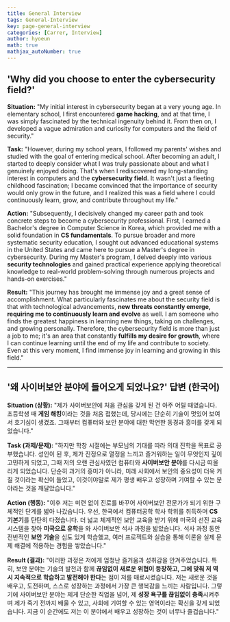 ```yaml
---
title: General Interview
tags: General-Interview
key: page-general-interview
categories: [Carrer, Interview]
author: hyoeun
math: true
mathjax_autoNumber: true
---
```


## 'Why did you choose to enter the cybersecurity field?'

**Situation:**
"My initial interest in cybersecurity began at a very young age. In elementary school, I first encountered **game hacking**, and at that time, I was simply fascinated by the technical ingenuity behind it. From then on, I developed a vague admiration and curiosity for computers and the field of security."

**Task:**
"However, during my school years, I followed my parents' wishes and studied with the goal of entering medical school. After becoming an adult, I started to deeply consider what I was truly passionate about and what I genuinely enjoyed doing. That's when I rediscovered my long-standing interest in computers and the **cybersecurity field**. It wasn't just a fleeting childhood fascination; I became convinced that the importance of security would only grow in the future, and I realized this was a field where I could continuously learn, grow, and contribute throughout my life."

**Action:**
"Subsequently, I decisively changed my career path and took concrete steps to become a cybersecurity professional. First, I earned a Bachelor's degree in Computer Science in Korea, which provided me with a solid foundation in **CS fundamentals**. To pursue broader and more systematic security education, I sought out advanced educational systems in the United States and came here to pursue a Master's degree in cybersecurity. During my Master's program, I delved deeply into various **security technologies** and gained practical experience applying theoretical knowledge to real-world problem-solving through numerous projects and hands-on exercises."

**Result:**
"This journey has brought me immense joy and a great sense of accomplishment. What particularly fascinates me about the security field is that with technological advancements, **new threats constantly emerge, requiring me to continuously learn and evolve** as well. I am someone who finds the greatest happiness in learning new things, taking on challenges, and growing personally. Therefore, the cybersecurity field is more than just a job to me; it's an area that constantly **fulfills my desire for growth**, where I can continue learning until the end of my life and contribute to society. Even at this very moment, I find immense joy in learning and growing in this field."

---
## '왜 사이버보안 분야에 들어오게 되었나요?' 답변 (한국어)

**Situation (상황):**
"제가 사이버보안에 처음 관심을 갖게 된 건 아주 어릴 때였습니다. 초등학생 때 **게임 해킹**이라는 것을 처음 접했는데, 당시에는 단순히 기술이 멋있어 보여서 호기심이 생겼죠. 그때부터 컴퓨터와 보안 분야에 대한 막연한 동경과 흥미를 갖게 되었습니다."

**Task (과제/문제):**
"하지만 학창 시절에는 부모님의 기대를 따라 의대 진학을 목표로 공부했습니다. 성인이 된 후, 제가 진정으로 열정을 느끼고 즐거워하는 일이 무엇인지 깊이 고민하게 되었고, 그때 저의 오랜 관심사였던 컴퓨터와 **사이버보안 분야**를 다시금 떠올리게 되었습니다. 단순히 과거의 흥미가 아니라, 미래 사회에서 보안의 중요성이 더욱 커질 것이라는 확신이 들었고, 이것이야말로 제가 평생 배우고 성장하며 기여할 수 있는 분야라는 것을 깨달았습니다."

**Action (행동):**
"이후 저는 미련 없이 진로를 바꾸어 사이버보안 전문가가 되기 위한 구체적인 단계를 밟아 나갔습니다. 우선, 한국에서 컴퓨터공학 학사 학위를 취득하며 **CS 기본기**를 탄탄히 다졌습니다. 더 넓고 체계적인 보안 교육을 받기 위해 미국의 선진 교육 시스템을 찾아 **미국으로 유학**을 와 사이버보안 석사 과정을 밟았습니다. 석사 과정 동안 전반적인 **보안 기술**을 심도 있게 학습했고, 여러 프로젝트와 실습을 통해 이론을 실제 문제 해결에 적용하는 경험을 쌓았습니다."

**Result (결과):**
"이러한 과정은 저에게 엄청난 즐거움과 성취감을 안겨주었습니다. 특히, 보안 분야는 기술의 발전과 함께 **끊임없이 새로운 위협이 등장하고, 그에 맞춰 저 역시 지속적으로 학습하고 발전해야 한다**는 점이 저를 매료시켰습니다. 저는 새로운 것을 배우고, 도전하며, 스스로 성장하는 과정에서 가장 큰 행복감을 느끼는 사람입니다. 그렇기에 사이버보안 분야는 제게 단순한 직업을 넘어, 제 **성장 욕구를 끊임없이 충족**시켜주며 제가 죽기 전까지 배울 수 있고, 사회에 기여할 수 있는 영역이라는 확신을 갖게 되었습니다. 지금 이 순간에도 저는 이 분야에서 배우고 성장하는 것이 너무나 즐겁습니다."

